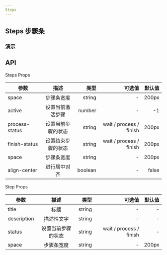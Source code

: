 ```yaml
---
Steps
---
```


<script setup>
import { ref } from 'vue'
</script>

## Steps 步骤条

### 演示

<preview path="./demos/steps/steps-demo1.vue" title="简单的步骤条" description=" 设置 active 属性，接受一个 Number，表明步骤的 index，从 0 开始。 需要定宽的步骤条时，设置 space 属性即可，它接受 Number， 单位为 px， 如果不设置，则为自适应。 设置 finish-status 属性可以改变已经完成的步骤的状态。"></preview>
<preview path="./demos/steps/steps-demo2.vue" title="居中的步骤条" description="标题和描述可以居中。"></preview>
<preview path="./demos/steps/steps-demo3.vue" title="自定义步骤条" description="标题，描述，icon均可以插槽的方式自定义"></preview>

## API

Steps Props

| 参数           |        描述        |    类型 |                  可选值 | 默认值 |
| -------------- | :----------------: | ------: | ----------------------: | -----: |
| space          |     步骤条宽度     |  string |                       - |  200px |
| active         |  设置当前激活步骤  |  number |                       - |     -1 |
| process-status | 设置当前步骤的状态 |  string | wait / process / finish |  200px |
| finish-status  | 设置结束步骤的状态 |  string | wait / process / finish |  200px |
| space          |     步骤条宽度     |  string |                       - |  200px |
| align-center   |    进行居中对齐    | boolean |                       - |  false |

Step Props

| 参数        |        描述        |   类型 |                  可选值 | 默认值 |
| ----------- | :----------------: | -----: | ----------------------: | -----: |
| title       |        标题        | string |                       - |      - |
| description |     描述性文字     | string |                       - |      - |
| status      | 设置当前步骤的状态 | string | wait / process / finish |      - |
| space       |     步骤条宽度     | string |                       - |  200px |
